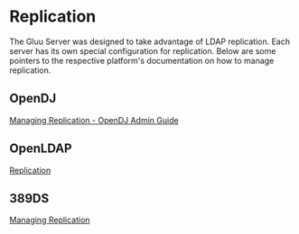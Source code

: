 # Replication

The Gluu Server was designed to take advantage of LDAP replication. Each server has its 
own special configuration for replication. Below are some pointers to the respective platform's 
documentation on how to manage replication.

## OpenDJ

[Managing Replication - OpenDJ Admin Guide](http://opendj.forgerock.org/opendj-server/doc/admin-guide/index/chap-replication.html)

## OpenLDAP

[Replication](http://www.openldap.org/doc/admin24/replication.html)

## 389DS

[Managing Replication](https://access.redhat.com/documentation/en-US/Red_Hat_Directory_Server/9.0/html/Administration_Guide/Managing_Replication.html)


